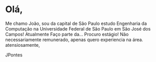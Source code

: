 # Olá,
Me chamo João, sou da capital de São Paulo estudo Engenharia da Computação na Universidade Federal de São Paulo em São José dos Campos! Atualmente Faço parte da...
Procuro estágio! Não necessariamente remunerado, apenas quero experiencia na área.
atensiosamente,

JPontes

<!---
JlPontes/JlPontes is a ✨ special ✨ repository because its `README.md` (this file) appears on your GitHub profile.
You can click the Preview link to take a look at your changes.
--->
